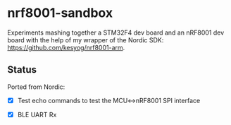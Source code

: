 # nrf8001-sandbox

Experiments mashing together a STM32F4 dev board and an nRF8001 dev board with the help of my
wrapper of the Nordic SDK: https://github.com/kesyog/nrf8001-arm.

## Status 

Ported from Nordic:  
- [x] Test echo commands to test the MCU\<-\>nRF8001 SPI interface
- [x] BLE UART Rx

